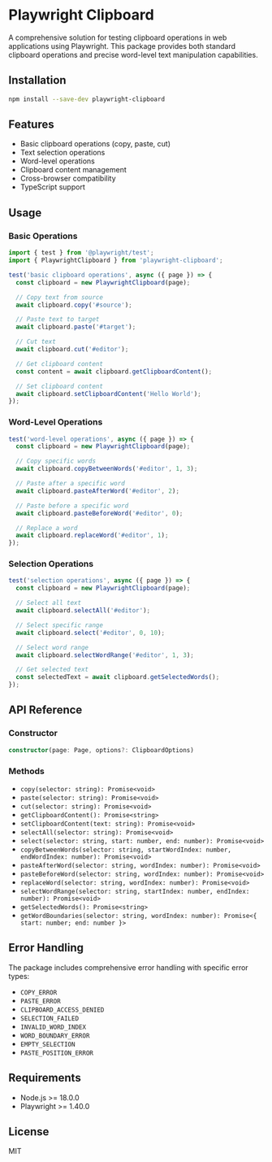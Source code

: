 # Playwright Clipboard

A comprehensive solution for testing clipboard operations in web applications using Playwright. This package provides both standard clipboard operations and precise word-level text manipulation capabilities.

## Installation

```bash
npm install --save-dev playwright-clipboard
```

## Features

- Basic clipboard operations (copy, paste, cut)
- Text selection operations
- Word-level operations
- Clipboard content management
- Cross-browser compatibility
- TypeScript support

## Usage

### Basic Operations

```typescript
import { test } from '@playwright/test';
import { PlaywrightClipboard } from 'playwright-clipboard';

test('basic clipboard operations', async ({ page }) => {
  const clipboard = new PlaywrightClipboard(page);

  // Copy text from source
  await clipboard.copy('#source');

  // Paste text to target
  await clipboard.paste('#target');

  // Cut text
  await clipboard.cut('#editor');

  // Get clipboard content
  const content = await clipboard.getClipboardContent();

  // Set clipboard content
  await clipboard.setClipboardContent('Hello World');
});
```

### Word-Level Operations

```typescript
test('word-level operations', async ({ page }) => {
  const clipboard = new PlaywrightClipboard(page);

  // Copy specific words
  await clipboard.copyBetweenWords('#editor', 1, 3);

  // Paste after a specific word
  await clipboard.pasteAfterWord('#editor', 2);

  // Paste before a specific word
  await clipboard.pasteBeforeWord('#editor', 0);

  // Replace a word
  await clipboard.replaceWord('#editor', 1);
});
```

### Selection Operations

```typescript
test('selection operations', async ({ page }) => {
  const clipboard = new PlaywrightClipboard(page);

  // Select all text
  await clipboard.selectAll('#editor');

  // Select specific range
  await clipboard.select('#editor', 0, 10);

  // Select word range
  await clipboard.selectWordRange('#editor', 1, 3);

  // Get selected text
  const selectedText = await clipboard.getSelectedWords();
});
```

## API Reference

### Constructor

```typescript
constructor(page: Page, options?: ClipboardOptions)
```

### Methods

- `copy(selector: string): Promise<void>`
- `paste(selector: string): Promise<void>`
- `cut(selector: string): Promise<void>`
- `getClipboardContent(): Promise<string>`
- `setClipboardContent(text: string): Promise<void>`
- `selectAll(selector: string): Promise<void>`
- `select(selector: string, start: number, end: number): Promise<void>`
- `copyBetweenWords(selector: string, startWordIndex: number, endWordIndex: number): Promise<void>`
- `pasteAfterWord(selector: string, wordIndex: number): Promise<void>`
- `pasteBeforeWord(selector: string, wordIndex: number): Promise<void>`
- `replaceWord(selector: string, wordIndex: number): Promise<void>`
- `selectWordRange(selector: string, startIndex: number, endIndex: number): Promise<void>`
- `getSelectedWords(): Promise<string>`
- `getWordBoundaries(selector: string, wordIndex: number): Promise<{ start: number; end: number }>`

## Error Handling

The package includes comprehensive error handling with specific error types:

- `COPY_ERROR`
- `PASTE_ERROR`
- `CLIPBOARD_ACCESS_DENIED`
- `SELECTION_FAILED`
- `INVALID_WORD_INDEX`
- `WORD_BOUNDARY_ERROR`
- `EMPTY_SELECTION`
- `PASTE_POSITION_ERROR`

## Requirements

- Node.js >= 18.0.0
- Playwright >= 1.40.0

## License

MIT 